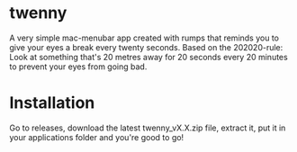 # twenny
A very simple mac-menubar app created with rumps that reminds you to give your eyes a break every twenty seconds. Based on the 202020-rule: Look at something that's 20 metres away for 20 seconds every 20 minutes to prevent your eyes from going bad.


# Installation
Go to releases, download the latest twenny_vX.X.zip file, extract it, put it in your applications folder and you're good to go!
